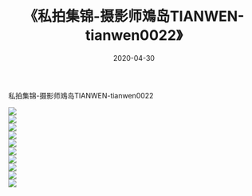 ﻿---
layout: post
title:  《私拍集锦-摄影师鳼岛TIANWEN-tianwen0022》
date:   2020-04-30
img: http://imgx.orgx.ga/漏D/网络美图/2020/私拍集锦-摄影师鳼岛TIANWEN-tianwen0022/000.jpg
categories: [美女, 清纯, 唯美]
---

私拍集锦-摄影师鳼岛TIANWEN-tianwen0022

  ![](http://imgx.orgx.ga/漏D/网络美图/2020/私拍集锦-摄影师鳼岛TIANWEN-tianwen0022/001.jpg) <br> ![](http://imgx.orgx.ga/漏D/网络美图/2020/私拍集锦-摄影师鳼岛TIANWEN-tianwen0022/002.jpg) <br> ![](http://imgx.orgx.ga/漏D/网络美图/2020/私拍集锦-摄影师鳼岛TIANWEN-tianwen0022/003.jpg) <br> ![](http://imgx.orgx.ga/漏D/网络美图/2020/私拍集锦-摄影师鳼岛TIANWEN-tianwen0022/004.jpg) <br> ![](http://imgx.orgx.ga/漏D/网络美图/2020/私拍集锦-摄影师鳼岛TIANWEN-tianwen0022/005.jpg) <br> ![](http://imgx.orgx.ga/漏D/网络美图/2020/私拍集锦-摄影师鳼岛TIANWEN-tianwen0022/006.jpg) <br> ![](http://imgx.orgx.ga/漏D/网络美图/2020/私拍集锦-摄影师鳼岛TIANWEN-tianwen0022/007.jpg) <br> ![](http://imgx.orgx.ga/漏D/网络美图/2020/私拍集锦-摄影师鳼岛TIANWEN-tianwen0022/008.jpg) <br> ![](http://imgx.orgx.ga/漏D/网络美图/2020/私拍集锦-摄影师鳼岛TIANWEN-tianwen0022/009.jpg) <br> ![](http://imgx.orgx.ga/漏D/网络美图/2020/私拍集锦-摄影师鳼岛TIANWEN-tianwen0022/010.jpg) <br>